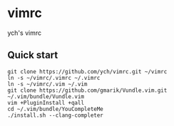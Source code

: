 vimrc
=====

ych's vimrc


Quick start
-----------

```
git clone https://github.com/ych/vimrc.git ~/vimrc
ln -s ~/vimrc/.vimrc ~/.vimrc
ln -s ~/vimrc/.vim ~/.vim
git clone https://github.com/gmarik/Vundle.vim.git ~/.vim/bundle/Vundle.vim
vim +PluginInstall +qall
cd ~/.vim/bundle/YouCompleteMe
./install.sh --clang-completer
```
